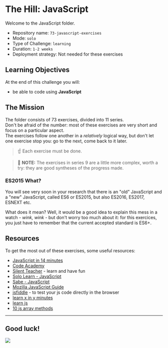 # The Hill: JavaScript

Welcome to the JavaScript folder.

- Repository name: `73-javascript-exercises`
- Mode: `solo`
- Type of Challenge: `learning`
- Duration: `1-2 weeks`
- Deployment strategy: Not needed for these exercises

## Learning Objectives

At the end of this challenge you will:

- be able to code using **JavaScript**

## The Mission

The folder consists of 73 exercises, divided into 11 series.  
Don't be afraid of the number: most of these exercises are very short and focus on a particular aspect.  
The exercises follow one another in a _relatively_ logical way, but don't let one exercise stop you: go to the next, come back to it later.

> ☝️ Each exercise must be done.

> 🤟 **NOTE:** The exercises in series 9 are a little more complex, worth a try: they are good syntheses of the progress made.

### ES2015 What?

You will see very soon in your research that there is an "old" JavaScript and a "new" JavaScript, called ES6 or ES2015, but also ES2016, ES2017, ESNEXT etc.

What does it mean? Well, it would be a good idea to explain this mess in a watch - _wink, wink_ - but don't worry too much about it: for this exercices, you just have to remember that the current accepted standard is ES6+.

## Resources

To get the most out of these exercises, some useful resources:

- [JavaScript in 14 minutes](https://jgthms.com/javascript-in-14-minutes/)
- [Code Academy](https://www.codecademy.com/learn/introduction-to-javascript)
- [Silent Teacher](http://silentteacher.toxicode.fr/) - learn and have fun
- [Solo Learn - JavaScript](https://www.sololearn.com/Course/JavaScript/)
- [Sabe - JavaScript](https://sabe.io/classes/javascript)
- [Mozilla JavaScript Guide](https://developer.mozilla.org/en-US/docs/Web/JavaScript/Guide)
- [jsfiddle](https://jsfiddle.net/) - to test your js code directly in the browser
- [learn x in y minutes](https://learnxinyminutes.com/docs/javascript/)
- [learn js](http://www.learn-js.org/)
- [10 js array methods](https://dev.to/frugencefidel/10-javascript-array-methods-you-should-know-4lk3)

---

## Good luck!

![](https://media.giphy.com/media/xT9DPPqwOCoxi3ASWc/giphy.gif)
